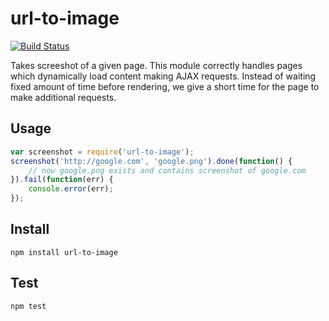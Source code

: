 # url-to-image

[![Build Status](https://travis-ci.org/kimmobrunfeldt/url-to-image.png?branch=master)](https://travis-ci.org/kimmobrunfeldt/url-to-image)

Takes screeshot of a given page. This module correctly handles pages which dynamically load content making AJAX requests.
Instead of waiting fixed amount of time before rendering, we give a short time for the page to make additional requests.

## Usage

```javascript
var screenshot = require('url-to-image');
screenshot('http://google.com', 'google.png').done(function() {
    // now google.png exists and contains screenshot of google.com
}).fail(function(err) {
    console.error(err);
});
```

## Install

    npm install url-to-image

## Test

    npm test
